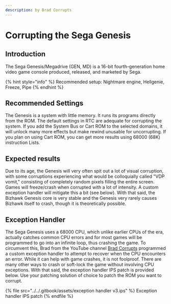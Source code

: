 ```yaml
---
description: by Brad Corrupts
---
```


# Corrupting the Sega Genesis

## Introduction

The Sega Genesis/Megadrive (GEN, MD) is a 16-bit fourth-generation home video game console produced, released, and marketed by Sega.

{% hint style="info" %}
Recommended setup: Nightmare engine, Hellgenie, Freeze, Pipe
{% endhint %}

## Recommended Settings

The Genesis is a system with little memory. It runs its programs directly from the ROM. The default settings in RTC are adequate for corrupting the system. If you add the System Bus or Cart ROM to the selected domains, it will unlock many more effects but make rewind unusable for uncorrupting. If you plan on using Cart ROM, you can get more results using 68000 (68K) instruction Lists.

## Expected results

Due to its age, the Genesis will very often spit out a lot of visual corruption, with some corruptions experiencing what would be colloquially called "VDP vomit," consisting of completely random pixels filling the entire screen. Games will freeze/crash when corrupted with a lot of intensity. A custom exception handler will mitigate this a bit (see below). With that said, the Bizhawk Genesis core is very stable and the Genesis very rarely causes Bizhawk itself to crash, though it is theoretically possible.

## Exception Handler

The Sega Genesis uses a 68000 CPU, which unlike earlier CPUs of the era, actually catches common CPU errors and for most games will be programmed to go into an infinite loop, thus crashing the game. To circumvent this, Brad from the YouTube channel [Brad Corrupts](https://www.youtube.com/@BradCorrupts) programmed a custom exception handler to attempt to recover when the CPU encounters an error. While it can help with game crashes, it is not foolproof. There are many other ways to crash or soft-lock the game without involving CPU exceptions. With that said, the exception handler IPS patch is provided below. Use your patching solution of choice to patch the ROM you want to corrupt.

{% file src="../../.gitbook/assets/exception handler v3.ips" %}
Exception handler IPS patch
{% endfile %}
